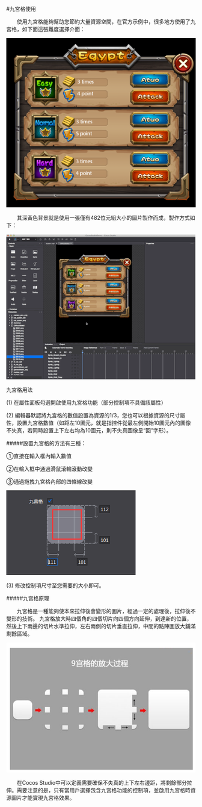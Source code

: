 #九宮格使用

&emsp;&emsp;使用九宮格能夠幫助您節約大量資源空間，在官方示例中，很多地方使用了九宮格，如下面這張難度選擇介面：
 
![image](res/image001.png) 

&emsp;&emsp;其深黃色背景就是使用一張僅有482位元組大小的圖片製作而成，製作方式如下：

![image](res/image002.png) 
 
九宮格用法

(1) 在屬性面板勾選開啟使用九宮格功能（部分控制項不具備該屬性）

(2) 編輯器默認將九宮格的數值設置為資源的1/3，您也可以根據資源的尺寸屬性，設置九宮格數值（如距左10圖元，就是指控件從最左側開始10圖元內的圖像不失真，若同時設置上下左右均為10圖元，則不失真圖像呈“回”字形）。

#####設置九宮格的方法有三種：

①直接在輸入框內輸入數值

②在輸入框中通過滑鼠滾輪滾動改變
    
③通過拖拽九宮格內部的四條線改變

![image](res/image003.png) 
 
(3) 修改控制項尺寸至您需要的大小即可。

#####九宮格原理

&emsp;&emsp;九宮格是一種能夠使本來拉伸後會變形的圖片，經過一定的處理後，拉伸後不變形的技術。
九宮格放大時四個角的四個切片向四個方向延伸，到達新的位置，然後上下兩邊的切片水準拉伸，左右兩側的切片垂直拉伸，中間的點陣圖放大鋪滿剩餘區域。
 
![image](res/image004.png) 

&emsp;&emsp;在Cocos Studio中可以定義需要確保不失真的上下左右邊距，將剩餘部分拉伸。需要注意的是，只有當用戶選擇包含九宮格功能的控制項，並啟用九宮格時資源圖片才能實現九宮格效果。
